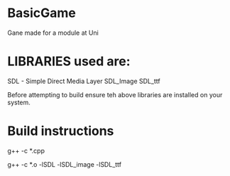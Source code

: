 BasicGame
=========

Gane made for a module at Uni


LIBRARIES used are:
=========

SDL - Simple Direct Media Layer
SDL_Image
SDL_ttf

Before attempting to build ensure teh above libraries are installed on your system.

Build instructions
=========

g++ -c *.cpp

g++ -c *.o -lSDL -lSDL_image -lSDL_ttf
